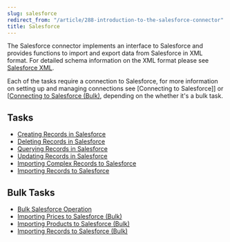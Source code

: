 ```yaml
---
slug: salesforce
redirect_from: "/article/288-introduction-to-the-salesforce-connector"
title: Salesforce
---
```

The Salesforce connector implements an interface to Salesforce and provides functions to import and export data from Salesforce in XML format. For detailed schema information on the XML format please see [Salesforce XML](salesforce-xml).

Each of the tasks require a connection to Salesforce, for more information on setting up and managing connections see [Connecting to Salesforce]] or [[Connecting to Salesforce (Bulk)](connecting-to-salesforce]]-or-[[connecting-to-salesforce-(bulk)), depending on the whether it's a bulk task.


## Tasks

- [Creating Records in Salesforce](creating-records-in-salesforce)
- [Deleting Records in Salesforce](deleting-records-in-salesforce)
- [Querying Records in Salesforce](querying-records-in-salesforce)
- [Updating Records in Salesforce](updating-records-in-salesforce)
- [Importing Complex Records to Salesforce](importing-complex-records-to-salesforce)
- [Importing Records to Salesforce](importing-records-to-salesforce)

## Bulk Tasks

- [Bulk Salesforce Operation](bulk-salesforce-operation)
- [Importing Prices to Salesforce (Bulk)](importing-prices-to-salesforce-(bulk))
- [Importing Products to Salesforce (Bulk)](importing-products-to-salesforce-(bulk))
- [Importing Records to Salesforce (Bulk)](importing-records-to-salesforce-(bulk))
